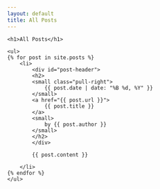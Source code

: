 ```yaml
---
layout: default
title: All Posts
---
```


<div id="posts">

    <h1>All Posts</h1>

    <ul>
    {% for post in site.posts %}
        <li>
            <div id="post-header">
            <h2>
            <small class="pull-right">
                {{ post.date | date: "%B %d, %Y" }}
            </small>
            <a href="{{ post.url }}">
                {{ post.title }}
            </a>
            <small>
                by {{ post.author }}
            </small>
            </h2>
            </div>

            {{ post.content }}

        </li>
    {% endfor %}
    </ul>

</div>
